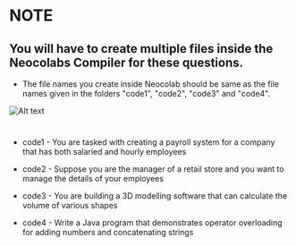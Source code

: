 # NOTE

## You will have to create multiple files inside the Neocolabs Compiler for these questions.
- The file names you create inside Neocolab should be same as the file names given in the folders "code1", "code2", "code3" and "code4".

![Alt text](https://cdn.discordapp.com/attachments/1075621727004016721/1094695857250652200/Example.png)

#

- code1 - You are tasked with creating a payroll system for a company that has both salaried and hourly employees

- code2 - Suppose you are the manager of a retail store and you want to manage the details of your employees

- code3 - You are building a 3D modelling software that can calculate the volume of various shapes

- code4 - Write a Java program that demonstrates operator overloading for adding numbers and concatenating strings

#